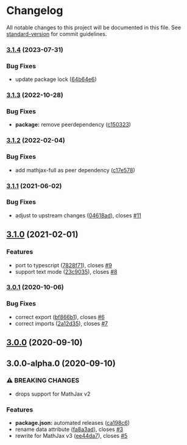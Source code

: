 # Changelog

All notable changes to this project will be documented in this file. See [standard-version](https://github.com/conventional-changelog/standard-version) for commit guidelines.

### [3.1.4](https://github.com/AmerMathSoc/mathjax-xhref/compare/v3.1.3...v3.1.4) (2023-07-31)


### Bug Fixes

* update package lock ([64b64e6](https://github.com/AmerMathSoc/mathjax-xhref/commit/64b64e679b0981cb53638afc8cc812270750f790))

### [3.1.3](https://github.com/AmerMathSoc/mathjax-xhref/compare/v3.1.2...v3.1.3) (2022-10-28)


### Bug Fixes

* **package:** remove peerdependency ([c150323](https://github.com/AmerMathSoc/mathjax-xhref/commit/c15032370a522e2b283edc5a87f98d1dfaf2b60b))

### [3.1.2](https://github.com/AmerMathSoc/mathjax-xhref/compare/v3.1.1...v3.1.2) (2022-02-04)


### Bug Fixes

* add mathjax-full as peer dependency ([c17e578](https://github.com/AmerMathSoc/mathjax-xhref/commit/c17e57831551b993a42d326db107e4a5eb759b6c))

### [3.1.1](https://github.com/AmerMathSoc/mathjax-xhref/compare/v3.1.0...v3.1.1) (2021-06-02)


### Bug Fixes

* adjust to upstream changes ([04618ad](https://github.com/AmerMathSoc/mathjax-xhref/commit/04618ad77613a83b2015181969cad40cb691d045)), closes [#11](https://github.com/AmerMathSoc/mathjax-xhref/issues/11)

## [3.1.0](https://github.com/AmerMathSoc/mathjax-xhref/compare/v3.0.1...v3.1.0) (2021-02-01)


### Features

* port to typescript ([7828f71](https://github.com/AmerMathSoc/mathjax-xhref/commit/7828f71138b4c17cf403265ec7bacfd7a5f666c8)), closes [#9](https://github.com/AmerMathSoc/mathjax-xhref/issues/9)
* support text mode ([23c9035](https://github.com/AmerMathSoc/mathjax-xhref/commit/23c9035e1b7f0716f6ad9ab54a77221ad14ed210)), closes [#8](https://github.com/AmerMathSoc/mathjax-xhref/issues/8)

### [3.0.1](https://github.com/AmerMathSoc/mathjax-xhref/compare/v3.0.0...v3.0.1) (2020-10-06)


### Bug Fixes

* correct export ([bf866b1](https://github.com/AmerMathSoc/mathjax-xhref/commit/bf866b1070d0a2d4ca2ce03154aaf6b05610d07c)), closes [#6](https://github.com/AmerMathSoc/mathjax-xhref/issues/6)
* correct imports ([2a12d35](https://github.com/AmerMathSoc/mathjax-xhref/commit/2a12d35fe4a9b53102998b2be4ce5fe4a6f44e74)), closes [#7](https://github.com/AmerMathSoc/mathjax-xhref/issues/7)

## [3.0.0](https://github.com/AmerMathSoc/mathjax-xhref/compare/v3.0.0-alpha.0...v3.0.0) (2020-09-10)

## 3.0.0-alpha.0 (2020-09-10)


### ⚠ BREAKING CHANGES

* drops support for MathJax v2

### Features

* **package.json:** automated releases ([ca198c6](https://github.com/AmerMathSoc/mathjax-xhref/commit/ca198c63711e36d3893d0e5f3a8c9b7630e08129))
* rename data attribute ([fa8a3ad](https://github.com/AmerMathSoc/mathjax-xhref/commit/fa8a3ad3a1c81aa080f0210341d1ba576aaa4ad4)), closes [#3](https://github.com/AmerMathSoc/mathjax-xhref/issues/3)
* rewrite for MathJax v3 ([ee44da7](https://github.com/AmerMathSoc/mathjax-xhref/commit/ee44da71cac582705f8b001b2156aa479398af3a)), closes [#5](https://github.com/AmerMathSoc/mathjax-xhref/issues/5)
